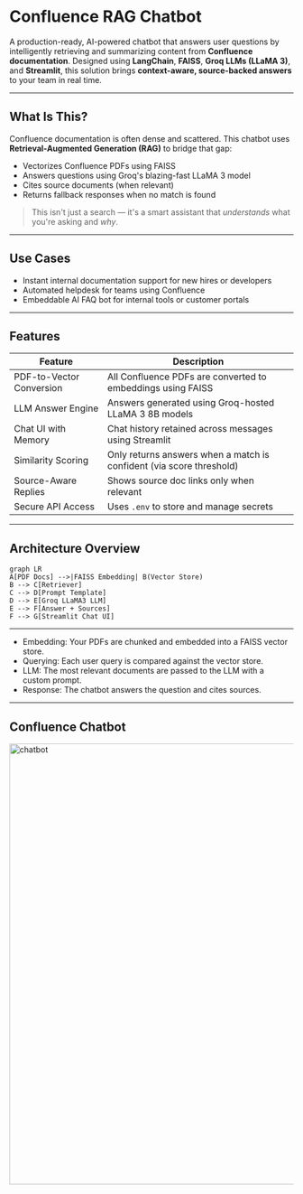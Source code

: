 # Confluence RAG Chatbot

A production-ready, AI-powered chatbot that answers user questions by intelligently retrieving and summarizing content from **Confluence documentation**. Designed using **LangChain**, **FAISS**, **Groq LLMs (LLaMA 3)**, and **Streamlit**, this solution brings **context-aware, source-backed answers** to your team in real time.

---

## What Is This?

Confluence documentation is often dense and scattered. This chatbot uses **Retrieval-Augmented Generation (RAG)** to bridge that gap:

- Vectorizes Confluence PDFs using FAISS
- Answers questions using Groq's blazing-fast LLaMA 3 model
- Cites source documents (when relevant)
- Returns fallback responses when no match is found

> This isn't just a search — it's a smart assistant that *understands* what you're asking and *why*.

---

## Use Cases

- Instant internal documentation support for new hires or developers
- Automated helpdesk for teams using Confluence
- Embeddable AI FAQ bot for internal tools or customer portals

---

## Features

| Feature                     | Description                                                                 |
|-----------------------------|-----------------------------------------------------------------------------|
|    PDF-to-Vector Conversion |  All Confluence PDFs are converted to embeddings using FAISS                |
|    LLM Answer Engine        |  Answers generated using Groq-hosted LLaMA 3 8B models                      |
|    Chat UI with Memory      |  Chat history retained across messages using Streamlit                      |
|    Similarity Scoring       |  Only returns answers when a match is confident (via score threshold)       |
|    Source-Aware Replies     |  Shows source doc links only when relevant                                  |
|    Secure API Access        |  Uses `.env` to store and manage secrets                                    |

---

##  Architecture Overview

```mermaid
graph LR
A[PDF Docs] -->|FAISS Embedding| B(Vector Store)
B --> C[Retriever]
C --> D[Prompt Template]
D --> E[Groq LLaMA3 LLM]
E --> F[Answer + Sources]
F --> G[Streamlit Chat UI]
```
---

- Embedding: Your PDFs are chunked and embedded into a FAISS vector store.
- Querying: Each user query is compared against the vector store.
- LLM: The most relevant documents are passed to the LLM with a custom prompt.
- Response: The chatbot answers the question and cites sources.

---
## Confluence Chatbot 
<img width="772" height="781" alt="chatbot" src="https://github.com/user-attachments/assets/365f119d-f400-4094-80a1-89e368d21e08" />

